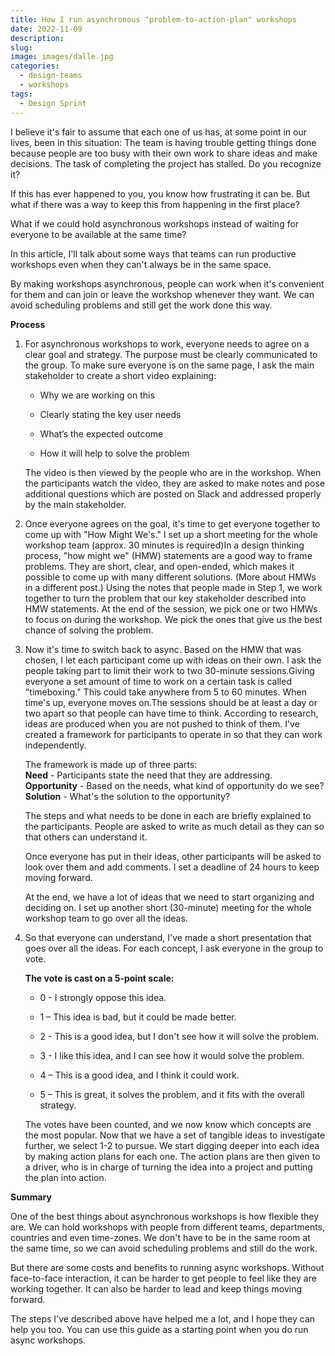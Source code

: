 ```yaml
---
title: How I run asynchronous "problem-to-action-plan" workshops
date: 2022-11-09
description: 
slug: 
image: images/dalle.jpg
categories: 
  - design-teams
  - workshops
tags: 
  - Design Sprint
---
```


I believe it's fair to assume that each one of us has, at some point in our lives, been in this situation: The team is having trouble getting things done because people are too busy with their own work to share ideas and make decisions. The task of completing the project has stalled. Do you recognize it?

If this has ever happened to you, you know how frustrating it can be. But what if there was a way to keep this from happening in the first place?

What if we could hold asynchronous workshops instead of waiting for everyone to be available at the same time?

In this article, I'll talk about some ways that teams can run productive workshops even when they can't always be in the same space.

By making workshops asynchronous, people can work when it's convenient for them and can join or leave the workshop whenever they want. We can avoid scheduling problems and still get the work done this way.

**Process**

1. For asynchronous workshops to work, everyone needs to agree on a clear goal and strategy. The purpose must be clearly communicated to the group. To make sure everyone is on the same page, I ask the main stakeholder to create a short video explaining:
    
    - Why we are working on this
    
      
    
    - Clearly stating the key user needs
    
      
    
    - What’s the expected outcome
    
      
    
    - How it will help to solve the problem
    
      
    The video is then viewed by the people who are in the workshop. When the participants watch the video, they are asked to make notes and pose additional questions which are posted on Slack and addressed properly by the main stakeholder.  
      
    

3. Once everyone agrees on the goal, it's time to get everyone together to come up with "How Might We's." I set up a short meeting for the whole workshop team (approx. 30 minutes is required)In a design thinking process, "how might we" (HMW) statements are a good way to frame problems. They are short, clear, and open-ended, which makes it possible to come up with many different solutions. (More about HMWs in a different post.) Using the notes that people made in Step 1, we work together to turn the problem that our key stakeholder described into HMW statements. At the end of the session, we pick one or two HMWs to focus on during the workshop. We pick the ones that give us the best chance of solving the problem.  
      
    

5. Now it's time to switch back to async. Based on the HMW that was chosen, I let each participant come up with ideas on their own. I ask the people taking part to limit their work to two 30-minute sessions.Giving everyone a set amount of time to work on a certain task is called "timeboxing." This could take anywhere from 5 to 60 minutes. When time's up, everyone moves on.The sessions should be at least a day or two apart so that people can have time to think. According to research, ideas are produced when you are not pushed to think of them. I've created a framework for participants to operate in so that they can work independently.  
      
    The framework is made up of three parts:  
    **Need** - Participants state the need that they are addressing.  
    **Opportunity** - Based on the needs, what kind of opportunity do we see?  
    **Solution** - What's the solution to the opportunity?  
      
    The steps and what needs to be done in each are briefly explained to the participants. People are asked to write as much detail as they can so that others can understand it.  
      
    Once everyone has put in their ideas, other participants will be asked to look over them and add comments. I set a deadline of 24 hours to keep moving forward.  
      
    At the end, we have a lot of ideas that we need to start organizing and deciding on. I set up another short (30-minute) meeting for the whole workshop team to go over all the ideas.  
      
    

7. So that everyone can understand, I've made a short presentation that goes over all the ideas. For each concept, I ask everyone in the group to vote.  
      
    **The vote is cast on a 5-point scale:**
    
    - 0 - I strongly oppose this idea.
    
    - 1 – This idea is bad, but it could be made better.
    
    - 2 - This is a good idea, but I don't see how it will solve the problem.
    
    - 3 - I like this idea, and I can see how it would solve the problem.
    
    - 4 – This is a good idea, and I think it could work.
    
    - 5 – This is great, it solves the problem, and it fits with the overall strategy.
    
      
    The votes have been counted, and we now know which concepts are the most popular. Now that we have a set of tangible ideas to investigate further, we select 1-2 to pursue. We start digging deeper into each idea by making action plans for each one. The action plans are then given to a driver, who is in charge of turning the idea into a project and putting the plan into action.

  
  
**Summary**

One of the best things about asynchronous workshops is how flexible they are. We can hold workshops with people from different teams, departments, countries and even time-zones. We don't have to be in the same room at the same time, so we can avoid scheduling problems and still do the work.

But there are some costs and benefits to running async workshops. Without face-to-face interaction, it can be harder to get people to feel like they are working together. It can also be harder to lead and keep things moving forward.

The steps I've described above have helped me a lot, and I hope they can help you too. You can use this guide as a starting point when you do run async workshops.
